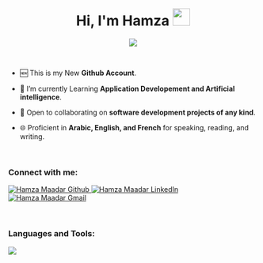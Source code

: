 <h1 align="center">Hi, I'm Hamza <img src="https://media.giphy.com/media/hvRJCLFzcasrR4ia7z/giphy.gif" width="35"></h1>
<p align="center">
  <a href="https://github.com/H4MZ4-M44D4R"><img src="https://readme-typing-svg.herokuapp.com?lines=Software+Engineering+Student;Full+Stack+Web+Developer;AI%20Engineer;Always%20learning%20new20things%&center=true&width=500&height=50"></a>
</p>

<br/>

- 🆕 This is my New **Github Account**.

- 🔭 I’m currently Learning **Application Developement and Artificial intelligence**.

- 🤝 Open to collaborating on **software development projects of any kind**.

- 🌐 Proficient in **Arabic, English, and French** for speaking, reading, and writing.

<br/>

<h3 align="left">Connect with me:</h3>
<p align="left">
  <a href="https://github.com/H4MZ4-M44D4R" target="blank">
    <img src="https://skillicons.dev/icons?i=github" alt="Hamza Maadar Github"/>
  </a>
  <a href="https://www.linkedin.com/in/hamza-maadar-3a495a2a4" target="blank">
    <img src="https://skillicons.dev/icons?i=linkedin" alt="Hamza Maadar LinkedIn"/>
  </a>
  <a href="mailto:hamzamaadar@gmail.com" target="blank">
    <img src="https://skillicons.dev/icons?i=gmail" alt="Hamza Maadar Gmail"/>
  </a>
</p>

<br/>

<h3 align="left">Languages and Tools:</h3>
<p>
    <img src="https://skillicons.dev/icons?i=git,github,gitlab,githubactions,vim,obsidian,notion,vscode,visualstudio,androidstudio,bash,powershell,jenkins,regex,html,css,bootstrap,tailwind,c,js,ts,react,babel,angular,nginx,redux,nodejs,npm,express,threejs,php,laravel,java,python,anaconda,sklearn,tensorflow,dart,flutter,gradle,r,opencv,jquery,selenium,kubernetes,docker,terraform,mysql,mongodb,firebase,sqlite,postgresql,postman,discord,bots,figma,vite,windows,linux,debian,kali,ubuntu" />
</p>
